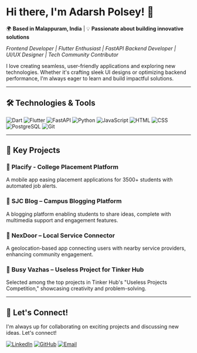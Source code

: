 # Hi there, I'm Adarsh Polsey! 👋

🌍 **Based in Malappuram, India** | 💡 **Passionate about building innovative solutions**

*Frontend Developer | Flutter Enthusiast | FastAPI Backend Developer | UI/UX Designer | Tech Community Contributor*

I love creating seamless, user-friendly applications and exploring new technologies. Whether it's crafting sleek UI designs or optimizing backend performance, I'm always eager to learn and build impactful solutions.

---

## 🛠️ **Technologies & Tools**

![Dart](https://skillicons.dev/icons?i=dart)
![Flutter](https://skillicons.dev/icons?i=flutter)
![FastAPI](https://skillicons.dev/icons?i=fastapi)
![Python](https://skillicons.dev/icons?i=python)
![JavaScript](https://skillicons.dev/icons?i=javascript)
![HTML](https://skillicons.dev/icons?i=html)
![CSS](https://skillicons.dev/icons?i=css)
![PostgreSQL](https://skillicons.dev/icons?i=postgresql)
![Git](https://skillicons.dev/icons?i=git)

---

## 🚀 **Key Projects**

### 🔹 **Placify - College Placement Platform**
A mobile app easing placement applications for 3500+ students with automated job alerts.

### 🔹 **SJC Blog – Campus Blogging Platform**
A blogging platform enabling students to share ideas, complete with multimedia support and engagement features.

### 🔹 **NexDoor – Local Service Connector**
A geolocation-based app connecting users with nearby service providers, enhancing community engagement.

### 🔹 **Busy Vazhas – Useless Project for Tinker Hub**
Selected among the top projects in Tinker Hub's "Useless Projects Competition," showcasing creativity and problem-solving.

---

## 🌟 **Let's Connect!**

I'm always up for collaborating on exciting projects and discussing new ideas. Let's connect!

[![LinkedIn](https://img.shields.io/badge/-LinkedIn-0A66C2?style=flat-square&logo=linkedin&logoColor=white)](https://www.linkedin.com/in/adarsh-polsey/)
[![GitHub](https://img.shields.io/badge/-GitHub-181717?style=flat-square&logo=github&logoColor=white)](https://github.com/Adarsh-Polsey)
[![Email](https://img.shields.io/badge/-Email-D14836?style=flat-square&logo=gmail&logoColor=white)](mailto:adarshpolsey7@gmail.com)

